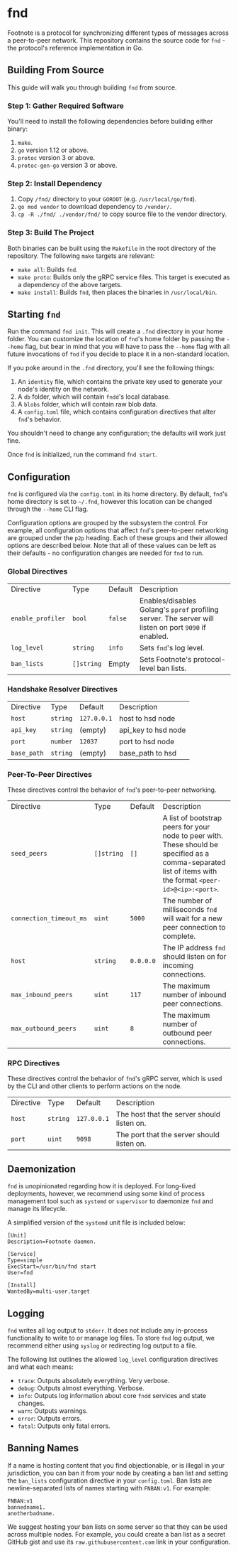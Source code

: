 # fnd

Footnote is a protocol for synchronizing different types of messages across a peer-to-peer network. This repository contains the source code for `fnd` - the protocol's reference implementation in Go.

## Building From Source

This guide will walk you through building `fnd` from source.

### Step 1: Gather Required Software

You'll need to install the following dependencies before building either
binary:

1.  `make`.
2.  `go` version 1.12 or above.
3.  `protoc` version 3 or above.
4.  `protoc-gen-go` version 3 or above.

### Step 2: Install Dependency

1. Copy `/fnd/` directory to your `GOROOT` (e.g. `/usr/local/go/fnd`).
2. `go mod vendor` to download dependency to `/vendor/`.
3. `cp -R ./fnd/ ./vendor/fnd/` to copy source file to the vendor directory.

### Step 3: Build The Project

Both binaries can be built using the `Makefile` in the root directory of
the repository. The following `make` targets are relevant:

  - `make all`: Builds `fnd`.
  - `make proto`: Builds only the gRPC service files. This target is
    executed as a dependency of the above targets.
  - `make install`: Builds `fnd`, then places the
    binaries in `/usr/local/bin`.
    

## Starting `fnd`

Run the command `fnd init`. This will create a `.fnd` directory in
your home folder. You can customize the location of `fnd`'s home
folder by passing the `--home` flag, but bear in mind that you will have
to pass the `--home` flag with all future invocations of `fnd` if you
decide to place it in a non-standard location.

If you poke around in the `.fnd` directory, you'll see the following
things:

1.  An `identity` file, which contains the private key used to generate
    your node's identity on the network.
2.  A `db` folder, which will contain `fndd`'s local database.
3.  A `blobs` folder, which will contain raw blob data.
4.  A `config.toml` file, which contains configuration directives that
    alter `fnd`'s behavior.

You shouldn't need to change any configuration; the defaults will work
just fine.

Once `fnd` is initialized, run the command `fnd start`.


## Configuration

`fnd` is configured via the `config.toml` in its home directory. By
default, `fnd`'s home directory is set to `~/.fnd`, however this
location can be changed through the `--home` CLI flag.

Configuration options are grouped by the subsystem the control. For
example, all configuration options that affect `fnd`'s peer-to-peer
networking are grouped under the `p2p` heading. Each of these groups and
their allowed options are described below. Note that all of these values
can be left as their defaults - no configuration changes are needed for
`fnd` to run.

### Global Directives

|                   |            |           |                                                                                                                               |
| ----------------- | ---------- | --------- | ----------------------------------------------------------------------------------------------------------------------------- |
| Directive         | Type       | Default   | Description                                                                                                                   |
| `enable_profiler` | `bool`     | `false`   | Enables/disables Golang's `pprof` profiling server. The server will listen on port `9090` if enabled.                         |
| `log_level`       | `string`   | `info`    | Sets `fnd`'s log level.                                                                                                       |
| `ban_lists`       | `[]string` | Empty     | Sets Footnote's protocol-level ban lists.                                                                                     |

### Handshake Resolver Directives

|               |                |                        |                                                           |
| ------------- | -------------- | ---------------------- | --------------------------------------------------------- |
| Directive     | Type           | Default                | Description                                               |
| `host`            | `string`    | `127.0.0.1` | host to hsd node           |
| `api_key`         | `string`    | (empty)     | api_key to hsd node |
| `port`            | `number`       | `12037` | port to hsd node                |
| `base_path`       | `string`       | (empty) | base_path to hsd                  |

### Peer-To-Peer Directives

These directives control the behavior of `fnd`'s peer-to-peer
networking.

|                         |          |           |                                                                                                                                                             |
| ----------------------- | -------- | --------- | ----------------------------------------------------------------------------------------------------------------------------------------------------------- |
| Directive               | Type     | Default   | Description                                                                                                                                                 |
| `seed_peers`       | `[]string` | `[]`   | A list of bootstrap peers for your node to peer with. These should be specified as a comma-separated list of items with the format `<peer-id>@<ip>:<port>`. |
| `connection_timeout_ms` | `uint`   | `5000`    | The number of milliseconds `fnd` will wait for a new peer connection to complete.                                                                         |
| `host`                  | `string` | `0.0.0.0` | The IP address `fnd` should listen on for incoming connections.                                                                                           |
| `max_inbound_peers`     | `uint`   | `117`     | The maximum number of inbound peer connections.                                                                                                             |
| `max_outbound_peers`    | `uint`   | `8`       | The maximum number of outbound peer connections.                                                                                                            |

### RPC Directives

These directives control the behavior of `fnd`'s gRPC server, which is
used by the CLI and other clients to perform actions on the node.

|           |          |             |                                            |
| --------- | -------- | ----------- | ------------------------------------------ |
| Directive | Type     | Default     | Description                                |
| `host`    | `string` | `127.0.0.1` | The host that the server should listen on. |
| `port`    | `uint`   | `9098`      | The port that the server should listen on. |

## Daemonization

`fnd` is unopinionated regarding how it is deployed. For long-lived
deployments, however, we recommend using some kind of process management
tool such as `systemd` or `supervisor` to daemonize `fnd` and manage
its lifecycle.

A simplified version of the `systemd` unit file is included below:

    [Unit]
    Description=Footnote daemon.
    
    [Service]
    Type=simple
    ExecStart=/usr/bin/fnd start
    User=fnd
    
    [Install]
    WantedBy=multi-user.target

## Logging

`fnd` writes all log output to `stderr`. It does not include any
in-process functionality to write to or manage log files. To store
`fnd` log output, we recommend either using `syslog` or redirecting
log output to a file.

The following list outlines the allowed `log_level` configuration
directives and what each means:

  - `trace`: Outputs absolutely everything. Very verbose.
  - `debug`: Outputs almost everything. Verbose.
  - `info`: Outputs log information about core `fndd` services and
    state changes.
  - `warn`: Outputs warnings.
  - `error`: Outputs errors.
  - `fatal`: Outputs only fatal errors.

## Banning Names

If a name is hosting content that you find objectionable, or is illegal
in your jurisdiction, you can ban it from your node by creating a ban
list and setting the `ban_lists` configuration directive in your
`config.toml`. Ban lists are newline-separated lists of names starting
with `FNBAN:v1`. For example:

    FNBAN:v1
    bannedname1.
    anotherbadname.

We suggest hosting your ban lists on some server so that they can be
used across multiple nodes. For example, you could create a ban list as
a secret GitHub gist and use its `raw.githubusercontent.com` link in
your configuration.


